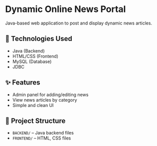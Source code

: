 # Dynamic Online News Portal

Java-based web application to post and display dynamic news articles.

## 🔧 Technologies Used
- Java (Backend)
- HTML/CSS (Frontend)
- MySQL (Database)
- JDBC

## ✨ Features
- Admin panel for adding/editing news
- View news articles by category
- Simple and clean UI

## 📁 Project Structure
- `BACKEND/` – Java backend files
- `FRONTEND/` – HTML, CSS files

